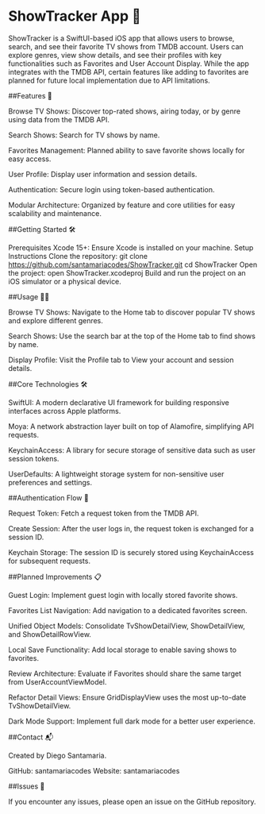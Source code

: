 # ShowTracker App 📱


ShowTracker is a SwiftUI-based iOS app that allows users to browse, search, and see their favorite TV shows from TMDB account. Users can explore genres, view show details, and see their profiles with key functionalities such as Favorites and User Account Display. While the app integrates with the TMDB API, certain features like adding to favorites are planned for future local implementation due to API limitations.

##Features 🚀

Browse TV Shows: Discover top-rated shows, airing today, or by genre using data from the TMDB API.

Search Shows: Search for TV shows by name.

Favorites Management: Planned ability to save favorite shows locally for easy access.

User Profile: Display user information and session details.

Authentication: Secure login using token-based authentication.

Modular Architecture: Organized by feature and core utilities for easy scalability and maintenance.

##Getting Started 🛠️

Prerequisites
Xcode 15+: Ensure Xcode is installed on your machine.
Setup Instructions
Clone the repository:
git clone https://github.com/santamariacodes/ShowTracker.git
cd ShowTracker
Open the project: open ShowTracker.xcodeproj
Build and run the project on an iOS simulator or a physical device.

##Usage 🧑‍💻

Browse TV Shows: Navigate to the Home tab to discover popular TV shows and explore different genres.

Search Shows: Use the search bar at the top of the Home tab to find shows by name.

Display Profile: Visit the Profile tab to View your account and session details.

##Core Technologies 🛠️

SwiftUI: A modern declarative UI framework for building responsive interfaces across Apple platforms.

Moya: A network abstraction layer built on top of Alamofire, simplifying API requests.

KeychainAccess: A library for secure storage of sensitive data such as user session tokens.

UserDefaults: A lightweight storage system for non-sensitive user preferences and settings.

##Authentication Flow 🔑

Request Token: Fetch a request token from the TMDB API.

Create Session: After the user logs in, the request token is exchanged for a session ID.

Keychain Storage: The session ID is securely stored using KeychainAccess for subsequent requests.

##Planned Improvements 📋

Guest Login: Implement guest login with locally stored favorite shows.

Favorites List Navigation: Add navigation to a dedicated favorites screen.

Unified Object Models: Consolidate TvShowDetailView, ShowDetailView, and ShowDetailRowView.

Local Save Functionality: Add local storage to enable saving shows to favorites.

Review Architecture: Evaluate if Favorites should share the same target from UserAccountViewModel.

Refactor Detail Views: Ensure GridDisplayView uses the most up-to-date TvShowDetailView.

Dark Mode Support: Implement full dark mode for a better user experience.

##Contact 📬

Created by Diego Santamaria.

GitHub: santamariacodes
Website: santamariacodes

##Issues 🐛

If you encounter any issues, please open an issue on the GitHub repository.
